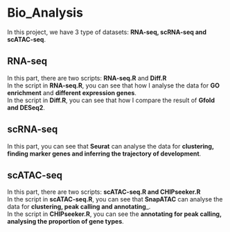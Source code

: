 # Bio_Analysis
In this project, we have 3 type of datasets: __RNA-seq, scRNA-seq and scATAC-seq__.

## RNA-seq
In this part, there are two scripts: __RNA-seq.R__ and __Diff.R__  
In the script in __RNA-seq.R__, you can see that  how I analyse the data for __GO enrichment__ and __different expression genes__.  
In the script in __Diff.R__, you can see that how I compare the result of __Gfold and DESeq2__.

## scRNA-seq
In this part, you can see that __Seurat__ can analyse the data for __clustering, finding marker genes and inferring the trajectory of development__.

## scATAC-seq
In this part, there are two scripts: __scATAC-seq.R and CHIPseeker.R__  
In the script in __scATAC-seq.R__, you can see that __SnapATAC__ can analyse the data for __clustering, peak calling and annotating___.  
In the script in __CHIPseeker.R__, you can see the __annotating for peak calling, analysing the proportion of gene types__.
